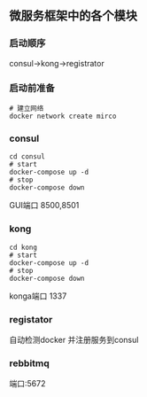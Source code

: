 微服务框架中的各个模块
---
### 启动顺序
consul->kong->registrator

### 启动前准备
```shell script
# 建立网络
docker network create mirco
```

### consul
```shell script
cd consul
# start
docker-compose up -d
# stop
docker-compose down
```
GUI端口 8500,8501
### kong
```shell script
cd kong
# start
docker-compose up -d
# stop
docker-compose down
```
konga端口 1337

### registator
自动检测docker 并注册服务到consul

### rebbitmq
端口:5672




